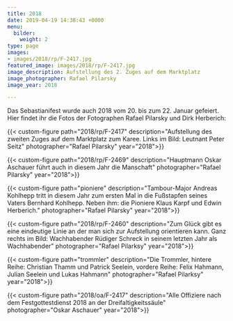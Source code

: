 ```yaml
---
title: 2018
date: 2019-04-19 14:38:43 +0000
menu:
  bilder:
    weight: 2
type: page
images:
- images/2018/rp/F-2417.jpg
featured_image: images/2018/rp/F-2417.jpg
image_description: Aufstellung des 2. Zuges auf dem Marktplatz
image_photographer: Rafael Pilarsky
image_year: 2018

---
```

Das Sebastianifest wurde auch 2018 vom 20. bis zum 22. Januar gefeiert. Hier findet ihr die Fotos der Fotographen Rafael Pilarsky und Dirk Herberich:

<!--more-->

{{< custom-figure path="2018/rp/F-2417" description="Aufstellung des zweiten Zuges auf dem Marktplatz zum Karee. Links im Bild: Leutnant Peter Seitz" photographer="Rafael Pilarsky" year="2018">}}

{{< custom-figure path="2018/rp/F-2469" description="Hauptmann Oskar Aschauer führt auch in diesem Jahr die Manschaft" photographer="Rafael Pilarsky" year="2018">}}

{{< custom-figure path="pioniere" description="Tambour-Major Andreas Kohlhepp tritt in diesem Jahr zum ersten Mal in die Fußstapfen seines Vaters Bernhard Kohlhepp. Neben ihm: die Pioniere Klaus Karpf und Edwin Herberich." photographer="Rafael Pilarsky" year="2018">}}

{{< custom-figure path="2018/rp/F-2460" description="Zum Glück gibt es eine eindeutige Linie an der man sich zur Aufstellung orientieren kann. Ganz rechts im Bild: Wachhabender Rüdiger Schreck in seinem letzten Jahr als Wachhabender" photographer="Rafael Pilarksy" year="2018">}}

{{< custom-figure path="trommler" description="Die Trommler, hintere Reihe: Christian Thamm und Patrick Seelein, vordere Reihe: Felix Hahmann, Julian Seelein und Lukas Hahmann" photographer="Rafael Pilarksy" year="2018">}}

{{< custom-figure path="2018/oa/F-2417" description="Alle Offiziere nach dem Festgottestdienst 2018 an der Dreifaltigkeitssäule" photographer="Oskar Aschauer" year="2018">}}

